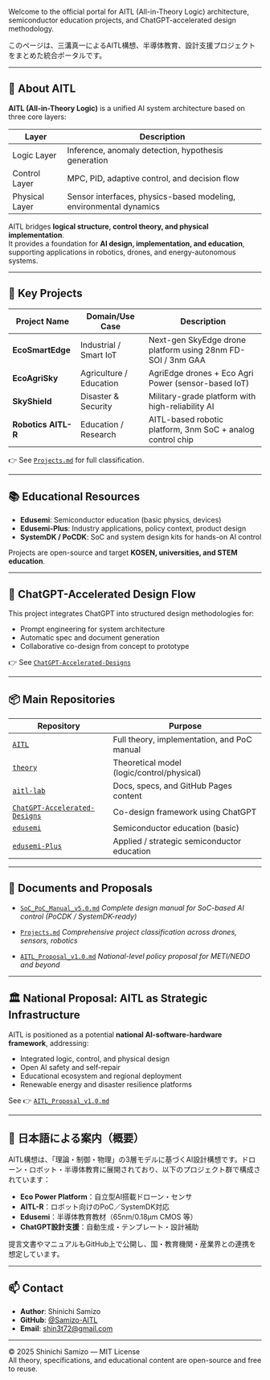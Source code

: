
Welcome to the official portal for AITL (All-in-Theory Logic) architecture, semiconductor education projects, and ChatGPT-accelerated design methodology.

このページは、三溝真一によるAITL構想、半導体教育、設計支援プロジェクトをまとめた統合ポータルです。

---

## 🧠 About AITL

**AITL (All-in-Theory Logic)** is a unified AI system architecture based on three core layers:

| Layer         | Description                                                  |
|---------------|--------------------------------------------------------------|
| Logic Layer   | Inference, anomaly detection, hypothesis generation          |
| Control Layer | MPC, PID, adaptive control, and decision flow                |
| Physical Layer| Sensor interfaces, physics-based modeling, environmental dynamics |

AITL bridges **logical structure, control theory, and physical implementation**.  
It provides a foundation for **AI design, implementation, and education**, supporting applications in robotics, drones, and energy-autonomous systems.

---

## 🚀 Key Projects

| Project Name      | Domain/Use Case         | Description                                                 |
|-------------------|-------------------------|-------------------------------------------------------------|
| **EcoSmartEdge**  | Industrial / Smart IoT  | Next-gen SkyEdge drone platform using 28nm FD-SOI / 3nm GAA |
| **EcoAgriSky**    | Agriculture / Education | AgriEdge drones + Eco Agri Power (sensor-based IoT)         |
| **SkyShield**     | Disaster & Security     | Military-grade platform with high-reliability AI            |
| **Robotics AITL-R** | Education / Research    | AITL-based robotic platform, 3nm SoC + analog control chip  |

👉 See [`Projects.md`](https://github.com/Samizo-AITL/AITL/blob/main/docs/Projects.md)  for full classification.

---

## 📚 Educational Resources

- **Edusemi**: Semiconductor education (basic physics, devices)
- **Edusemi-Plus**: Industry applications, policy context, product design
- **SystemDK / PoCDK**: SoC and system design kits for hands-on AI control

Projects are open-source and target **KOSEN, universities, and STEM education**.

---

## 🤖 ChatGPT-Accelerated Design Flow

This project integrates ChatGPT into structured design methodologies for:

- Prompt engineering for system architecture
- Automatic spec and document generation
- Collaborative co-design from concept to prototype

👉 See [`ChatGPT-Accelerated-Designs`](https://github.com/Samizo-AITL/ChatGPT-Accelerated-Designs)

---

## 📦 Main Repositories

| Repository | Purpose |
|------------|---------|
| [`AITL`](https://github.com/Samizo-AITL/AITL) | Full theory, implementation, and PoC manual |
| [`theory`](https://github.com/Samizo-AITL/theory) | Theoretical model (logic/control/physical) |
| [`aitl-lab`](https://github.com/Samizo-AITL/aitl-lab) | Docs, specs, and GitHub Pages content |
| [`ChatGPT-Accelerated-Designs`](https://github.com/Samizo-AITL/ChatGPT-Accelerated-Designs) | Co-design framework using ChatGPT |
| [`edusemi`](https://github.com/Samizo-AITL/edusemi) | Semiconductor education (basic) |
| [`edusemi-Plus`](https://github.com/Samizo-AITL/edusemi-Plus) | Applied / strategic semiconductor education |

---

## 🧾 Documents and Proposals

- [`SoC_PoC_Manual_v5.0.md`](https://github.com/Samizo-AITL/aitl-lab/blob/main/docs/SoC_PoC_Manual_v5.0.md)
  *Complete design manual for SoC-based AI control (PoCDK / SystemDK-ready)*

- [`Projects.md`](https://github.com/Samizo-AITL/AITL/blob/main/docs/Projects.md)
  *Comprehensive project classification across drones, sensors, robotics*

- [`AITL_Proposal_v1.0.md`](https://github.com/Samizo-AITL/AITL/blob/main/AITL_Proposal_v1.0.md)
  *National-level policy proposal for METI/NEDO and beyond*

---

## 🏛 National Proposal: AITL as Strategic Infrastructure

AITL is positioned as a potential **national AI-software-hardware framework**, addressing:

- Integrated logic, control, and physical design
- Open AI safety and self-repair
- Educational ecosystem and regional deployment
- Renewable energy and disaster resilience platforms

See 👉 [`AITL_Proposal_v1.0.md`](https://github.com/Samizo-AITL/AITL/blob/main/AITL_Proposal_v1.0.md)

---

## 🗾 日本語による案内（概要）

AITL構想は、「理論・制御・物理」の3層モデルに基づくAI設計構想です。ドローン・ロボット・半導体教育に展開されており、以下のプロジェクト群で構成されています：

- **Eco Power Platform**：自立型AI搭載ドローン・センサ
- **AITL-R**：ロボット向けのPoC／SystemDK対応
- **Edusemi**：半導体教育教材（65nm/0.18µm CMOS 等）
- **ChatGPT設計支援**：自動生成・テンプレート・設計補助

提言文書やマニュアルもGitHub上で公開し、国・教育機関・産業界との連携を想定しています。

---

## 📫 Contact

- **Author**: Shinichi Samizo  
- **GitHub**: [@Samizo-AITL](https://github.com/Samizo-AITL)  
- **Email**: shin3t72@gmail.com  

---

© 2025 Shinichi Samizo — MIT License  
All theory, specifications, and educational content are open-source and free to reuse.
